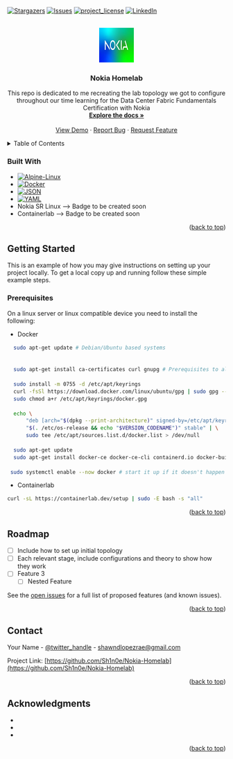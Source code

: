 <!-- Improved compatibility of back to top link: See: https://github.com/othneildrew/Best-README-Template/pull/73 -->
<a id="readme-top"></a>
<!--
*** Thanks for checking out the Best-README-Template. If you have a suggestion
*** that would make this better, please fork the repo and create a pull request
*** or simply open an issue with the tag "enhancement".
*** Don't forget to give the project a star!
*** Thanks again! Now go create something AMAZING! :D
-->



<!-- PROJECT SHIELDS -->
<!--
*** I'm using markdown "reference style" links for readability.
*** Reference links are enclosed in brackets [ ] instead of parentheses ( ).
*** See the bottom of this document for the declaration of the reference variables
*** for contributors-url, forks-url, etc. This is an optional, concise syntax you may use.
*** https://www.markdownguide.org/basic-syntax/#reference-style-links
-->
[![Stargazers][stars-shield]][stars-url]
[![Issues][issues-shield]][issues-url]
[![project_license][license-shield]][license-url]
[![LinkedIn][linkedin-shield]][linkedin-url]



<!-- PROJECT LOGO -->
<br />
<div align="center">
  <a href="https://github.com/Sh1n0e/Nokia-Homelab">
    <img src="images/Nokia.jpg" alt="Logo" width="80" height="80">
  </a>

<h3 align="center">Nokia Homelab</h3>

  <p align="center">
    This repo is dedicated to me recreating the lab topology we got to configure throughout our time learning for the Data Center Fabric Fundamentals Certification with Nokia
    <br />
    <a href="https://github.com/Sh1n0e/Nokia-Homelab"><strong>Explore the docs »</strong></a>
    <br />
    <br />
    <a href="https://github.com/Sh1n0e/Nokia-Homelab">View Demo</a>
    &middot;
    <a href="https://github.com/Sh1n0e/Nokia-Homelab/issues/new?labels=bug&template=bug-report---.md">Report Bug</a>
    &middot;
    <a href="https://github.com/Sh1n0e/Nokia-Homelab/issues/new?labels=enhancement&template=feature-request---.md">Request Feature</a>
  </p>
</div>



<!-- TABLE OF CONTENTS -->
<details>
  <summary>Table of Contents</summary>
  <ol>
    <li>
      <a href="#about-the-project">About The Project</a>
      <ul>
        <li><a href="#built-with">Built With</a></li>
      </ul>
    </li>
    <li>
      <a href="#getting-started">Getting Started</a>
      <ul>
        <li><a href="#prerequisites">Prerequisites</a></li>
        <li><a href="#installation">Installation</a></li>
      </ul>
    </li>
    <li><a href="#usage">Usage</a></li>
    <li><a href="#roadmap">Roadmap</a></li>
    <li><a href="#contributing">Contributing</a></li>
    <li><a href="#license">License</a></li>
    <li><a href="#contact">Contact</a></li>
    <li><a href="#acknowledgments">Acknowledgments</a></li>
  </ol>
</details>


### Built With

* [![Alpine-Linux][Alpine-Linux]][Alp-url]
* [![Docker][Docker]][Docker-url]
* [![JSON][JSON]][JSON-url]
* [![YAML][YAML]][YAML-url]
* Nokia SR Linux --> Badge to be created soon
* Containerlab --> Badge to be created soon 

<p align="right">(<a href="#readme-top">back to top</a>)</p>



<!-- GETTING STARTED -->
## Getting Started

This is an example of how you may give instructions on setting up your project locally.
To get a local copy up and running follow these simple example steps.

### Prerequisites

On a linux server or linux compatible device you need to install the following:

* Docker
```sh
  sudo apt-get update # Debian/Ubuntu based systems

 
  sudo apt-get install ca-certificates curl gnupg # Prerequisites to allow apt or dnf to work with repos

  sudo install -m 0755 -d /etc/apt/keyrings
  curl -fsSl https://download.docker.com/linux/ubuntu/gpg | sudo gpg --dearmor -o /etc/apt/keyrings/docker.gpg
  sudo chmod a+r /etc/apt/keyrings/docker.gpg

  echo \
      "deb [arch="$(dpkg --print-architecture)" signed-by=/etc/apt/keyrings/docker.gpg] https://download.docker.com/linux/ubuntu \
      "$(. /etc/os-release && echo "$VERSION_CODENAME")" stable" | \
      sudo tee /etc/apt/sources.list.d/docker.list > /dev/null

  sudo apt-get update 
  sudo apt-get install docker-ce docker-ce-cli containerd.io docker-buildx-plugin docker-compose-plugin

 sudo systemctl enable --now docker # start it up if it doesn't happen automatically'
```

  * Containerlab
 ```sh
 curl -sL https://containerlab.dev/setup | sudo -E bash -s "all"
 ```

<p align="right">(<a href="#readme-top">back to top</a>)</p>


<!-- ROADMAP -->
## Roadmap

- [ ] Include how to set up initial topology
- [ ] Each relevant stage, include configurations and theory to show how they work
- [ ] Feature 3
    - [ ] Nested Feature

See the [open issues](https://github.com/Sh1n0e/Nokia-Homelab/issues) for a full list of proposed features (and known issues).

<p align="right">(<a href="#readme-top">back to top</a>)</p>

<!-- CONTACT -->
## Contact

Your Name - [@twitter_handle](https://twitter.com/twitter_handle) - shawndlopezrae@gmail.com

Project Link: [https://github.com/Sh1n0e/Nokia-Homelab](https://github.com/Sh1n0e/Nokia-Homelab)

<p align="right">(<a href="#readme-top">back to top</a>)</p>



<!-- ACKNOWLEDGMENTS -->
## Acknowledgments

* []()
* []()
* []()

<p align="right">(<a href="#readme-top">back to top</a>)</p>



<!-- MARKDOWN LINKS & IMAGES -->
<!-- https://www.markdownguide.org/basic-syntax/#reference-style-links -->
[contributors-shield]: https://img.shields.io/github/contributors/Sh1n0e/Nokia-Homelab.svg?style=for-the-badge
[contributors-url]: https://github.com/Sh1n0e/Nokia-Homelab/graphs/contributors
[forks-shield]: https://img.shields.io/github/forks/Sh1n0e/Nokia-Homelab.svg?style=for-the-badge
[forks-url]: https://github.com/Sh1n0e/Nokia-Homelab/network/members
[stars-shield]: https://img.shields.io/github/stars/Sh1n0e/Nokia-Homelab.svg?style=for-the-badge
[stars-url]: https://github.com/Sh1n0e/Nokia-Homelab/stargazers
[issues-shield]: https://img.shields.io/github/issues/Sh1n0e/Nokia-Homelab.svg?style=for-the-badge
[issues-url]: https://github.com/Sh1n0e/Nokia-Homelab/issues
[license-shield]: https://img.shields.io/github/license/Sh1n0e/Nokia-Homelab.svg?style=for-the-badge
[license-url]: https://github.com/Sh1n0e/Nokia-Homelab/blob/master/LICENSE.txt
[linkedin-shield]: https://img.shields.io/badge/-LinkedIn-black.svg?style=for-the-badge&logo=linkedin&colorB=555
[linkedin-url]: https://linkedin.com/in/shawn-rae-525b6616b
[product-screenshot]: images/screenshot.png
<!-- Shields.io badges. You can a comprehensive list with many more badges at: https://github.com/inttter/md-badges -->
[Next.js]: https://img.shields.io/badge/next.js-000000?style=for-the-badge&logo=nextdotjs&logoColor=white
[Next-url]: https://nextjs.org/
[React.js]: https://img.shields.io/badge/React-20232A?style=for-the-badge&logo=react&logoColor=61DAFB
[React-url]: https://reactjs.org/
[Vue.js]: https://img.shields.io/badge/Vue.js-35495E?style=for-the-badge&logo=vuedotjs&logoColor=4FC08D
[Vue-url]: https://vuejs.org/
[Angular.io]: https://img.shields.io/badge/Angular-DD0031?style=for-the-badge&logo=angular&logoColor=white
[Angular-url]: https://angular.io/
[Svelte.dev]: https://img.shields.io/badge/Svelte-4A4A55?style=for-the-badge&logo=svelte&logoColor=FF3E00
[Svelte-url]: https://svelte.dev/
[Laravel.com]: https://img.shields.io/badge/Laravel-FF2D20?style=for-the-badge&logo=laravel&logoColor=white
[Laravel-url]: https://laravel.com
[Bootstrap.com]: https://img.shields.io/badge/Bootstrap-563D7C?style=for-the-badge&logo=bootstrap&logoColor=white
[Bootstrap-url]: https://getbootstrap.com
[JQuery.com]: https://img.shields.io/badge/jQuery-0769AD?style=for-the-badge&logo=jquery&logoColor=white
[JQuery-url]: https://jquery.com 
[Alpine-Linux]: https://img.shields.io/badge/Alpine%20Linux-0D597F?logo=alpinelinux&logoColor=fff
[Alp-url]: https://www.alpinelinux.org/
[Docker]: https://img.shields.io/badge/Docker-2496ED?logo=docker&logoColor=fff
[Docker-url]: https://www.docker.com/
[JSON]: https://img.shields.io/badge/JSON-000?logo=json&logoColor=fff
[JSON-url]: https://www.json.org/json-en.html
[YAML]: https://img.shields.io/badge/YAML-CB171E?logo=yaml&logoColor=fff
[YAML-url]: https://yaml.org/
